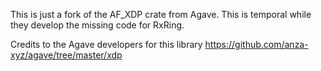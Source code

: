 This is just a fork of the AF_XDP crate from Agave. This is temporal while they develop the missing code for RxRing.

Credits to the Agave developers for this library https://github.com/anza-xyz/agave/tree/master/xdp